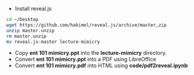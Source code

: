 * Install reveal.js
```bash
cd ~/Desktop
wget https://github.com/hakimel/reveal.js/archive/master,zip
unzip master.unzip
rm master.unzip
mv reveal.js-master lecture-mimicry
```
* Copy **ent 101 mimicry.ppt** into the **lecture-mimicry** directory.
* Convert **ent 101 mimicry.ppt** into a PDF using LibreOffice
* Convert **ent 101 mimicry.pdf** into HTML using **code/pdf2reveal.ipynb**

